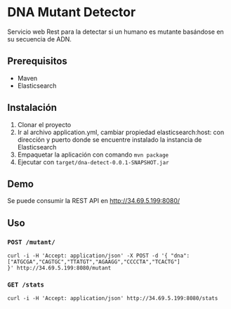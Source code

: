 # DNA Mutant Detector

Servicio web Rest para la detectar si un humano es mutante basándose en su secuencia de ADN.

## Prerequisitos

- Maven
- Elasticsearch

## Instalación

1.  Clonar el proyecto
2.  Ir al archivo application.yml, cambiar propiedad elasticsearch:host: con dirección y puerto donde se encuentre instalado la instancia de Elasticsearch
3.  Empaquetar la aplicación con comando `mvn package`
4.  Ejecutar con `target/dna-detect-0.0.1-SNAPSHOT.jar`

## Demo

Se puede consumir la REST API en http://34.69.5.199:8080/

## Uso

### `POST /mutant/`

`curl -i -H 'Accept: application/json' -X POST -d '{ "dna":["ATGCGA","CAGTGC","TTATGT","AGAAGG","CCCCTA","TCACTG"] }' http://34.69.5.199:8080/mutant`

### `GET /stats`

`curl -i -H 'Accept: application/json' http://34.69.5.199:8080/stats`
